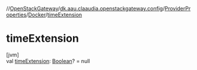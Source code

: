 //[OpenStackGateway](../../../../index.md)/[dk.aau.claaudia.openstackgateway.config](../../index.md)/[ProviderProperties](../index.md)/[Docker](index.md)/[timeExtension](time-extension.md)

# timeExtension

[jvm]\
val [timeExtension](time-extension.md): [Boolean](https://kotlinlang.org/api/latest/jvm/stdlib/kotlin/-boolean/index.html)? = null
